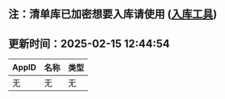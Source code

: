 ## 注：清单库已加密想要入库请使用 ([入库工具](https://github.com/BlankTMing/ManifestAutoUpdate/releases))

## 更新时间：2025-02-15 12:44:54
| AppID | 名称 | 类型  |
| :-------------------- | :----------------------------- | :----------- |
| 无 | 无 | 无 |
